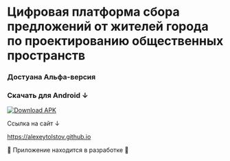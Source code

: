 # Цифровая платформа сбора предложений от жителей города по проектированию общественных пространств 

### Достуана Альфа-версия
### Скачать для Android ↓

[![Download APK](https://cdn-icons-png.flaticon.com/128/5234/5234222.png)](https://github.com/AlexeyTolstov/FMJC_Application/raw/main/application.apk)

Ссылка на сайт ↓

https://alexeytolstov.github.io

🚧 Приложение находится в разработке 🚧
